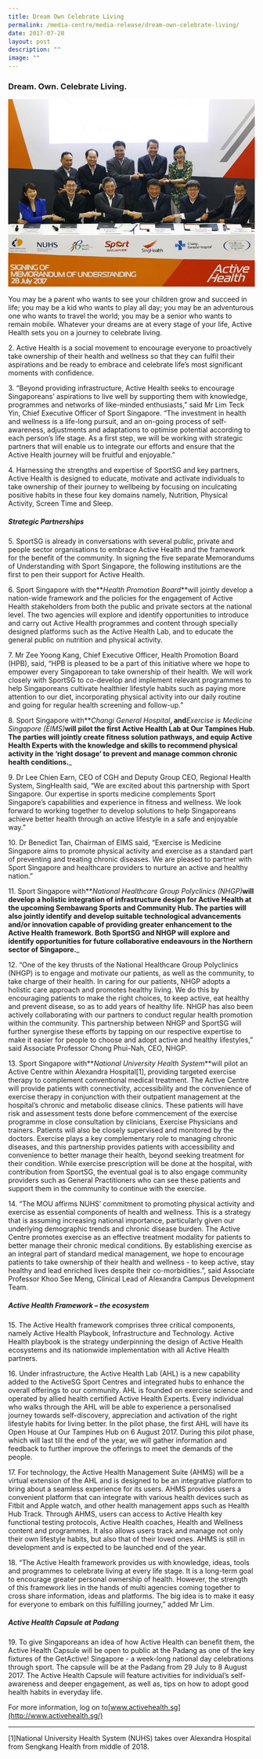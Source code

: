 ```yaml
---
title: Dream Own Celebrate Living
permalink: /media-centre/media-release/dream-own-celebrate-living/
date: 2017-07-28
layout: post
description: ""
image: ""
---
```

### **Dream. Own. Celebrate Living.**
![](/images/Media%20Centre/Media%20Release/2017/July/28072017%20Active%20Health%20MOU%20Signing_web.jpeg)

You may be a parent who wants to see your children grow and succeed in life; you may be a kid who wants to play all day; you may be an adventurous one who wants to travel the world; you may be a senior who wants to remain mobile. Whatever your dreams are at every stage of your life, Active Health sets you on a journey to celebrate living.

2\. Active Health is a social movement to encourage everyone to proactively take ownership of their health and wellness so that they can fulfil their aspirations and be ready to embrace and celebrate life’s most significant moments with confidence. 

3\. “Beyond providing infrastructure, Active Health seeks to encourage Singaporeans’ aspirations to live well by supporting them with knowledge, programmes and networks of like-minded enthusiasts,” said Mr Lim Teck Yin, Chief Executive Officer of Sport Singapore. “The investment in health and wellness is a life-long pursuit, and an on-going process of self-awareness, adjustments and adaptations to optimise potential according to each person’s life stage. As a first step, we will be working with strategic partners that will enable us to integrate our efforts and ensure that the Active Health journey will be fruitful and enjoyable.”

4\. Harnessing the strengths and expertise of SportSG and key partners, Active Health is designed to educate, motivate and activate individuals to take ownership of their journey to wellbeing by focusing on inculcating positive habits in these four key domains namely, Nutrition, Physical Activity, Screen Time and Sleep.

##### **Strategic Partnerships**

5\. SportSG is already in conversations with several public, private and people sector organisations to embrace Active Health and the framework for the benefit of the community. In signing the five separate Memorandums of Understanding with Sport Singapore, the following institutions are the first to pen their support for Active Health.

6\. Sport Singapore with the**_Health Promotion Board_**will jointly develop a nation-wide framework and the policies for the engagement of Active Health stakeholders from both the public and private sectors at the national level. The two agencies will explore and identify opportunities to introduce and carry out Active Health programmes and content through specially designed platforms such as the Active Health Lab, and to educate the general public on nutrition and physical activity.

7\. Mr Zee Yoong Kang, Chief Executive Officer, Health Promotion Board (HPB), said, “HPB is pleased to be a part of this initiative where we hope to empower every Singaporean to take ownership of their health. We will work closely with SportSG to co-develop and implement relevant programmes to help Singaporeans cultivate healthier lifestyle habits such as paying more attention to our diet, incorporating physical activity into our daily routine and going for regular health screening and follow-up.”

8\. Sport Singapore with**_Changi General Hospital_**, and**_Exercise is Medicine Singapore (EIMS)_**will pilot the first Active Health Lab at Our Tampines Hub. The parties will jointly create fitness solution pathways, and equip Active Health Experts with the knowledge and skills to recommend physical activity in the ‘right dosage’ to prevent and manage common chronic health conditions.**_

9\. Dr Lee Chien Earn, CEO of CGH and Deputy Group CEO, Regional Health System, SingHealth said, “We are excited about this partnership with Sport Singapore. Our expertise in sports medicine complements Sport Singapore’s capabilities and experience in fitness and wellness. We look forward to working together to develop solutions to help Singaporeans achieve better health through an active lifestyle in a safe and enjoyable way.”

10\. Dr Benedict Tan, Chairman of EIMS said, “Exercise is Medicine Singapore aims to promote physical activity and exercise as a standard part of preventing and treating chronic diseases. We are pleased to partner with Sport Singapore and healthcare providers to nurture an active and healthy nation.”

11\. Sport Singapore with**_National Healthcare Group Polyclinics (NHGP)_**will develop a holistic integration of infrastructure design for Active Health at the upcoming Sembawang Sports and Community Hub. The parties will also jointly identify and develop suitable technological advancements and/or innovation capable of providing greater enhancement to the Active Health framework. Both SportSG and NHGP will explore and identify opportunities for future collaborative endeavours in the Northern sector of Singapore.**_

12\. “One of the key thrusts of the National Healthcare Group Polyclinics (NHGP) is to engage and motivate our patients, as well as the community, to take charge of their health. In caring for our patients, NHGP adopts a holistic care approach and promotes healthy living. We do this by encouraging patients to make the right choices, to keep active, eat healthy and prevent disease, so as to add years of healthy life. NHGP has also been actively collaborating with our partners to conduct regular health promotion within the community. This partnership between NHGP and SportSG will further synergise these efforts by tapping on our respective expertise to make it easier for people to choose and adopt active and healthy lifestyles,” said Associate Professor Chong Phui-Nah, CEO, NHGP.

13\. Sport Singapore with**_National University Health System_**will pilot an Active Centre within Alexandra Hospital\[1\], providing targeted exercise therapy to complement conventional medical treatment. The Active Centre will provide patients with connectivity, accessibility and the convenience of exercise therapy in conjunction with their outpatient management at the hospital’s chronic and metabolic disease clinics. These patients will have risk and assessment tests done before commencement of the exercise programme in close consultation by clinicians, Exercise Physicians and trainers. Patients will also be closely supervised and monitored by the doctors. Exercise plays a key complementary role to managing chronic diseases, and this partnership provides patients with accessibility and convenience to better manage their health, beyond seeking treatment for their condition. While exercise prescription will be done at the hospital, with contribution from SportSG, the eventual goal is to also engage community providers such as General Practitioners who can see these patients and support them in the community to continue with the exercise.

14\. “The MOU affirms NUHS’ commitment to promoting physical activity and exercise as essential components of health and wellness. This is a strategy that is assuming increasing national importance, particularly given our underlying demographic trends and chronic disease burden. The Active Centre promotes exercise as an effective treatment modality for patients to better manage their chronic medical conditions. By establishing exercise as an integral part of standard medical management, we hope to encourage patients to take ownership of their health and wellness - to keep active, stay healthy and lead enriched lives despite their co-morbidities.”, said Associate Professor Khoo See Meng, Clinical Lead of Alexandra Campus Development Team.

##### **Active Health Framework – the ecosystem**

15\. The Active Health framework comprises three critical components, namely Active Health Playbook, Infrastructure and Technology. Active Health playbook is the strategy underpinning the design of Active Health ecosystems and its nationwide implementation with all Active Health partners. 

16\. Under infrastructure, the Active Health Lab (AHL) is a new capability added to the ActiveSG Sport Centres and integrated hubs to enhance the overall offerings to our community. AHL is founded on exercise science and operated by allied health certified Active Health Experts. Every individual who walks through the AHL will be able to experience a personalised journey towards self-discovery, appreciation and activation of the right lifestyle habits for living better. In the pilot phase, the first AHL will have its Open House at Our Tampines Hub on 6 August 2017. During this pilot phase, which will last till the end of the year, we will gather information and feedback to further improve the offerings to meet the demands of the people.

17\. For technology, the Active Health Management Suite (AHMS) will be a virtual extension of the AHL and is designed to be an integrative platform to bring about a seamless experience for its users. AHMS provides users a convenient platform that can integrate with various health devices such as Fitbit and Apple watch, and other health management apps such as Health Hub Track. Through AHMS, users can access to Active Health key functional testing protocols, Active Health coaches, Health and Wellness content and programmes. It also allows users track and manage not only their own lifestyle habits, but also that of their loved ones. AHMS is still in development and is expected to be launched end of the year. 

18\. “The Active Health framework provides us with knowledge, ideas, tools and programmes to celebrate living at every life stage. It is a long-term goal to encourage greater personal ownership of health. However, the strength of this framework lies in the hands of multi agencies coming together to cross share information, ideas and platforms. The big idea is to make it easy for everyone to embark on this fulfilling journey,” added Mr Lim.

##### **Active Health Capsule at Padang**

19\. To give Singaporeans an idea of how Active Health can benefit them, the Active Health Capsule will be open to public at the Padang as one of the key fixtures of the GetActive! Singapore - a week-long national day celebrations through sport. The capsule will be at the Padang from 29 July to 8 August 2017. The Active Health Capsule will feature activities for individual’s self-awareness and deeper engagement, as well as, tips on how to adopt good health habits in everyday life.

For more information, log on to[www.activehealth.sg](http://www.activehealth.sg/)

---

\[1\]National University Health System (NUHS) takes over Alexandra Hospital from Sengkang Health from middle of 2018.